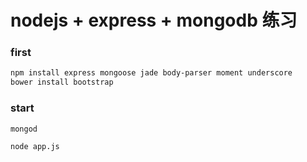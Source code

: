 # nodejs + express + mongodb 练习

### first

```bash
npm install express mongoose jade body-parser moment underscore
bower install bootstrap
```

### start
```bash
mongod
```
```bash
node app.js
```